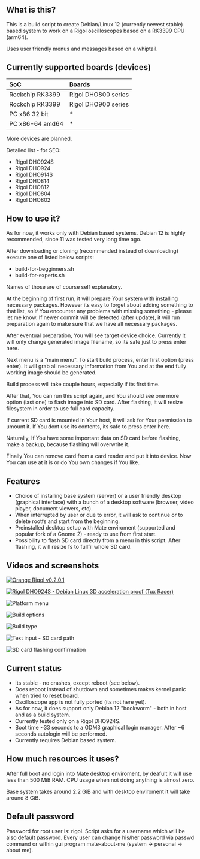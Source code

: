 ## What is this?

This is a build script to create Debian/Linux 12 (currently newest stable) based system to work on a Rigol oscilloscopes based on a RK3399 CPU (arm64).

Uses user friendly menus and messages based on a whiptail.

## Currently supported boards (devices)

SoC | Boards |
|:--|:--|
| Rockchip RK3399 | Rigol DHO800 series |
| Rockchip RK3399 | Rigol DHO900 series |
| PC x86 32 bit | * |
| PC x86-64 amd64 | * |

More devices are planned.

Detailed list - for SEO:

- Rigol DHO924S
- Rigol DHO924
- Rigol DHO914S
- Rigol DHO814
- Rigol DHO812
- Rigol DHO804
- Rigol DHO802

## How to use it?

As for now, it works only with Debian based systems. Debian 12 is highly recommended, since 11 was tested very long time ago.

After downloading or cloning (recommended instead of downloading) execute one of listed below scripts:

- build-for-begginners.sh
- build-for-experts.sh

Names of those are of course self explanatory.

At the beginning of first run, it will prepare Your system with installing necessary packages. However its easy to forget about adding something to that list, so if You encounter any problems with missing something - please let me know. If newer commit will be detected (after update), it will run preparation again to make sure that we have all necessary packages.

After eventual preparation, You will see target device choice. Currently it will only change generated image filename, so its safe just to press enter here.

Next menu is a "main menu". To start build process, enter first option (press enter). It will grab all necessary information from You and at the end fully working image should be generated.

Build process will take couple hours, especially if its first time.

After that, You can run this script again, and You should see one more option (last one) to flash image into SD card. After flashing, it will resize filesystem in order to use full card capacity.

If current SD card is mounted in Your host, it will ask for Your permission to umount it. If You dont use its contents, its safe to press enter here.

Naturally, If You have some important data on SD card before flashing, make a backup, because flashing will overwrite it.

Finally You can remove card from a card reader and put it into device. Now You can use at it is or do You own changes if You like.

## Features

- Choice of installing base system (server) or a user friendly desktop (graphical interface) with a bunch of a desktop software (browser, video player, document viewers, etc).
- When interrupted by user or due to error, it will ask to continue or to delete rootfs and start from the beginning.
- Preinstalled desktop setup with Mate enviroment (supported and popular fork of a Gnome 2) - ready to use from first start.
- Possibility to flash SD card directly from a menu in this script. After flashing, it will resize fs to fullfil whole SD card.

## Videos and screenshots

[![Orange Rigol v0.2.0.1](https://img.youtube.com/vi/2y0E4PasLPY/0.jpg)](https://www.youtube.com/watch?v=2y0E4PasLPY)

[![Rigol DHO924S - Debian Linux 3D acceleration proof (Tux Racer)](https://img.youtube.com/vi/ca_y4zmKaQc/0.jpg)](https://www.youtube.com/watch?v=ca_y4zmKaQc)

![Platform menu](https://raw.githubusercontent.com/norbertkiszka/rigol-orangerigol-build/master/screenshots/screenshot-1.png)

![Build options](https://raw.githubusercontent.com/norbertkiszka/rigol-orangerigol-build/master/screenshots/screenshot-2.png)

![Build type](https://raw.githubusercontent.com/norbertkiszka/rigol-orangerigol-build/master/screenshots/screenshot-3.png)

![Text input - SD card path](https://raw.githubusercontent.com/norbertkiszka/rigol-orangerigol-build/master/screenshots/screenshot-4.png)

![SD card flashing confirmation](https://raw.githubusercontent.com/norbertkiszka/rigol-orangerigol-build/master/screenshots/screenshot-5.png)

## Current status

- Its stable - no crashes, except reboot (see below).
- Does reboot instead of shutdown and sometimes makes kernel panic when tried to reset board.
- Oscilloscope app is not fully ported (its not here yet).
- As for now, it does support only Debian 12 "bookworm" - both in host and as a build system.
- Currently tested only on a Rigol DHO924S.
- Boot time ~33 seconds to a GDM3 graphical login manager. After ~6 seconds autologin will be performed.
- Currently requires Debian based system.

## How much resources it uses?

After full boot and login into Mate desktop enviroment, by deafult it will use less than 500 MiB RAM.
CPU usage when not doing anything is almost zero.

Base system takes around 2.2 GiB and with desktop enviroment it will take around 8 GiB.

## Default password

Password for root user is: rigol.
Script asks for a username which will be also default password.
Every user can change his/her password via passwd command or within gui program mate-about-me (system -> personal -> about me).
